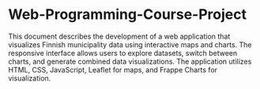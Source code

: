 # Web-Programming-Course-Project

This document describes the development of a web application that visualizes Finnish municipality data using interactive maps and charts. The responsive interface allows users to explore datasets, switch between charts, and generate combined data visualizations. The application utilizes HTML, CSS, JavaScript, Leaflet for maps, and Frappe Charts for visualization.
